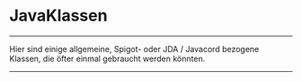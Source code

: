 # JavaKlassen
---
Hier sind einige allgemeine, Spigot- oder JDA / Javacord bezogene Klassen, die öfter einmal gebraucht werden könnten. 

---
